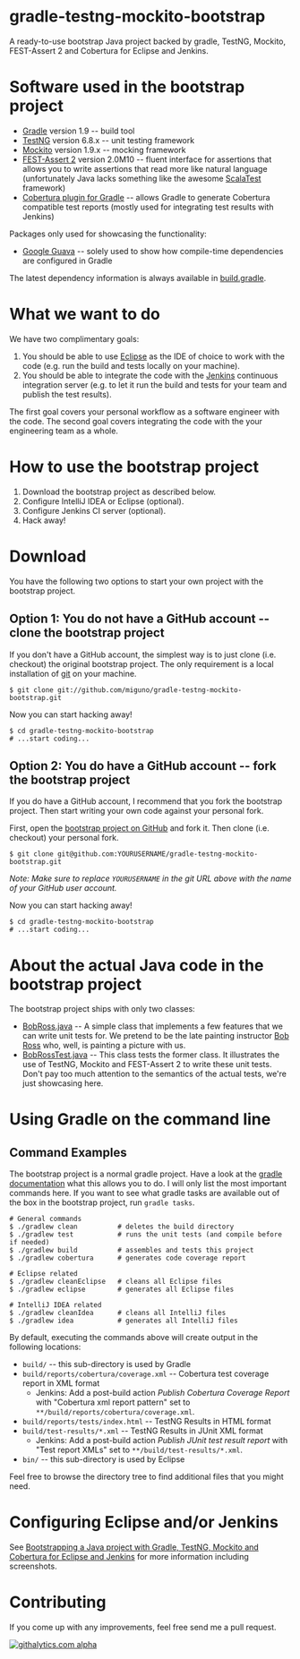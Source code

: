 gradle-testng-mockito-bootstrap
===============================

A ready-to-use bootstrap Java project backed by gradle, TestNG, Mockito, FEST-Assert 2 and Cobertura for Eclipse and Jenkins.


# Software used in the bootstrap project

* [Gradle](http://www.gradle.org/) version 1.9 -- build tool
* [TestNG](http://testng.org/) version 6.8.x -- unit testing framework
* [Mockito](http://code.google.com/p/mockito/) version 1.9.x -- mocking framework
* [FEST-Assert 2](https://github.com/alexruiz/fest-assert-2.x) version 2.0M10 -- fluent interface for assertions that
  allows you to write assertions that read more like natural language (unfortunately Java lacks something like the
  awesome [ScalaTest](http://www.scalatest.org/) framework)
* [Cobertura plugin for Gradle](https://github.com/stevesaliman/gradle-cobertura-plugin) -- allows Gradle to generate
  Cobertura compatible test reports (mostly used for integrating test results with Jenkins)

Packages only used for showcasing the functionality:

* [Google Guava](http://code.google.com/p/guava-libraries/) -- solely used to show how compile-time dependencies are
  configured in Gradle

The latest dependency information is always available in
[build.gradle](https://github.com/miguno/gradle-testng-mockito-bootstrap/blob/master/build.gradle).


# What we want to do

We have two complimentary goals:

1. You should be able to use [Eclipse](http://www.eclipse.org/) as the IDE of choice to work with the code (e.g. run
   the build and tests locally on your machine).
2. You should be able to integrate the code with the [Jenkins](http://jenkins-ci.org/) continuous integration server
   (e.g. to let it run the build and tests for your team and publish the test results).

The first goal covers your personal workflow as a software engineer with the code.  The second goal covers integrating
the code with the your engineering team as a whole.


# How to use the bootstrap project

1. Download the bootstrap project as described below.
2. Configure IntelliJ IDEA or Eclipse (optional).
3. Configure Jenkins CI server (optional).
4. Hack away!


# Download

You have the following two options to start your own project with the bootstrap project.


## Option 1: You do not have a GitHub account -- clone the bootstrap project

If you don't have a GitHub account, the simplest way is to just clone (i.e. checkout) the original bootstrap project.
The only requirement is a local installation of [git](http://git-scm.com/) on your machine.

```
$ git clone git://github.com/miguno/gradle-testng-mockito-bootstrap.git
```

Now you can start hacking away!

```
$ cd gradle-testng-mockito-bootstrap
# ...start coding...
```

## Option 2: You do have a GitHub account  -- fork the bootstrap project

If you do have a GitHub account, I recommend that you fork the bootstrap project.  Then start writing your own code
against your personal fork.

First, open the [bootstrap project on GitHub](https://github.com/miguno/gradle-testng-mockito-bootstrap) and fork it.
Then clone (i.e. checkout) your personal fork.

```
$ git clone git@github.com:YOURUSERNAME/gradle-testng-mockito-bootstrap.git
```

_Note: Make sure to replace `YOURUSERNAME` in the git URL above with the name of your GitHub user account._

Now you can start hacking away!

```
$ cd gradle-testng-mockito-bootstrap
# ...start coding...
```


# About the actual Java code in the bootstrap project

The bootstrap project ships with only two classes:

* [BobRoss.java](https://github.com/miguno/gradle-testng-mockito-bootstrap/blob/master/src/main/java/com/miguno/bootstrap/gtm/BobRoss.java)
  -- A simple class that implements a few features that we can write unit tests for.  We pretend to be the late
  painting instructor [Bob Ross](http://en.wikipedia.org/wiki/Bob_Ross) who, well, is painting a picture with us.
* [BobRossTest.java](https://github.com/miguno/gradle-testng-mockito-bootstrap/blob/master/src/test/java/com/miguno/bootstrap/gtm/BobRossTest.java)
  -- This class tests the former class.  It illustrates the use of TestNG, Mockito and FEST-Assert 2 to write these
  unit tests.  Don't pay too much attention to the semantics of the actual tests, we're just showcasing here.


# Using Gradle on the command line


## Command Examples

The bootstrap project is a normal gradle project.  Have a look at the
[gradle documentation](http://www.gradle.org/documentation) what this allows you to do.  I will only list the most
important commands here.  If you want to see what gradle tasks are available out of the box in the bootstrap project,
run `gradle tasks`.


```
# General commands
$ ./gradlew clean          # deletes the build directory
$ ./gradlew test           # runs the unit tests (and compile before if needed)
$ ./gradlew build          # assembles and tests this project
$ ./gradlew cobertura      # generates code coverage report

# Eclipse related
$ ./gradlew cleanEclipse   # cleans all Eclipse files
$ ./gradlew eclipse        # generates all Eclipse files

# IntelliJ IDEA related
$ ./gradlew cleanIdea      # cleans all IntelliJ files
$ ./gradlew idea           # generates all IntelliJ files
```

By default, executing the commands above will create output in the following locations:

* `build/` -- this sub-directory is used by Gradle
* `build/reports/cobertura/coverage.xml` -- Cobertura test coverage report in XML format
    * Jenkins: Add a post-build action _Publish Cobertura Coverage Report_ with "Cobertura xml report pattern" set to
      `**/build/reports/cobertura/coverage.xml`.
* `build/reports/tests/index.html` -- TestNG Results in HTML format
* `build/test-results/*.xml` -- TestNG Results in JUnit XML format
    * Jenkins: Add a post-build action _Publish JUnit test result report_ with "Test report XMLs" set to
      `**/build/test-results/*.xml`.
* `bin/` -- this sub-directory is used by Eclipse

Feel free to browse the directory tree to find additional files that you might need.


# Configuring Eclipse and/or Jenkins

See [Bootstrapping a Java project with Gradle, TestNG, Mockito and Cobertura for Eclipse and Jenkins](http://www.michael-noll.com/blog/2013/01/25/bootstrapping-a-java-project-with-gradle/) for more information including screenshots.


# Contributing

If you come up with any improvements, feel free send me a pull request.

[![githalytics.com alpha](https://cruel-carlota.pagodabox.com/1ac060fa8df0e565fa8bd1a7c9169527 "githalytics.com")](http://githalytics.com/miguno/gradle-testng-mockito-bootstrap)
